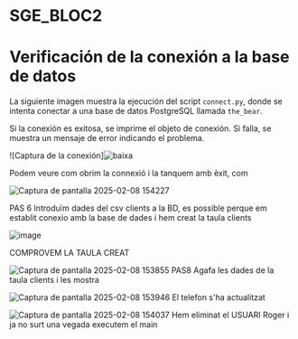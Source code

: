 # SGE_BLOC2

# Verificación de la conexión a la base de datos

La siguiente imagen muestra la ejecución del script `connect.py`, donde se intenta conectar a una base de datos PostgreSQL llamada `the_bear`. 

Si la conexión es exitosa, se imprime el objeto de conexión. Si falla, se muestra un mensaje de error indicando el problema.

![Captura de la conexión]![baixa](https://github.com/user-attachments/assets/f558413f-285c-40c6-b873-fc33aafd0b17)

 Podem veure com obrim la connexió i la tanquem amb èxit, com


![Captura de pantalla 2025-02-08 154227](https://github.com/user-attachments/assets/e389222a-c1ac-4280-83b8-eb03f599c0a2)

PAS 6 Introduïm dades del csv clients a la BD, es possible perque em establit conexio amb la base de dades i hem creat la taula clients


![image](https://github.com/user-attachments/assets/20eb8644-9a1d-45bf-b2e5-c8b790aa86d2)

COMPROVEM LA TAULA CREAT


![Captura de pantalla 2025-02-08 153855](https://github.com/user-attachments/assets/e5dd050f-5dd3-4197-9fc0-4a0e69321df5)
PAS8 Agafa les dades de la taula clients i les mostra

![Captura de pantalla 2025-02-08 153946](https://github.com/user-attachments/assets/1fac91fb-a755-4a92-aa18-c65adfa02df3)
 El telefon s'ha actualitzat

![Captura de pantalla 2025-02-08 154037](https://github.com/user-attachments/assets/ce55d136-6943-4e13-ad68-ffb4c7c95d92)
Hem eliminat el USUARI Roger i ja no surt una vegada executem el main
